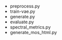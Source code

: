 - preprocess.py  
- train-vae.py  
- generate.py  
- evaluate.py  
- spectral_metrics.py  
- generate_mos_html.py

